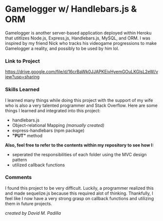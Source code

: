 # Gamelogger w/ Handlebars.js & ORM

Gamelogger is another server-based application deployed within Heroku that utitlizes Node.js, Express,js, Handlebars.js, MySQL, and ORM. I was inspired by my friend Nick who tracks his videogame progressions to make Gamelogger a reality, and possibly to be used by him lol.

### Link to Project

https://drive.google.com/file/d/16crBaWk0JJAPKEivHyemGOuLKGlsL2eW/view?usp=sharing

### Skills Learned

I learned many things while doing this project with the support of my wife
who is also a very talented programmer and Stack Overflow. Here are some things
I learned and integrated into this project:

- handlebars.js
- Object-relational Mapping _(manually created)_
- express-handlebars (npm package)
- **"PUT"** method

**Also, feel free to refer to the contents within my repository to see how I:**

- seperated the responsibilities of each folder using the MVC design pattern
- utilized callback functions

### Comments

I found this project to be very difficult. Luckily, a programmer realized this and made sequelize.js because this required alot of thinking. Thankfully, I feel like I now have a very strong grasp on callback functions and utilizing them in future projects.

_created by David M. Padilla_
